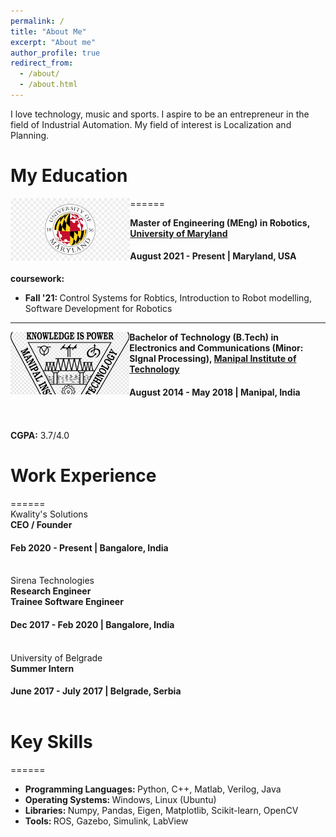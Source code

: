 ```yaml
---
permalink: /
title: "About Me"
excerpt: "About me"
author_profile: true
redirect_from: 
  - /about/
  - /about.html
---
```


I love technology, music and sports. I aspire to be an entrepreneur in the field of Industrial Automation. My field of interest is Localization and Planning. 

# My Education
======
<img align="left" height="100" src="../images/umd.png">

**Master of Engineering (MEng) in Robotics, [University of Maryland](https://www.umd.edu/)**
#### August 2021 - Present | Maryland, USA
<strong>coursework:</strong>
* <strong>Fall '21: </strong>Control Systems for Robtics, Introduction to Robot modelling, Software Development for Robotics <br>

-----
<img align="left" height="100" src="../images/mit.png">

**Bachelor of Technology (B.Tech) in Electronics and Communications (Minor: SIgnal Processing), [Manipal Institute of Technology](https://manipal.edu/mit.html)**
#### August 2014 - May 2018 | Manipal, India
<br><br>
<strong>CGPA:</strong> 3.7/4.0 <br>

# Work Experience
======<br>
Kwality's Solutions<br>
**CEO / Founder**
#### Feb 2020 - Present | Bangalore, India<br><br>

Sirena Technologies<br>
**Research Engineer**<br>
**Trainee Software Engineer**
#### Dec 2017 - Feb 2020 | Bangalore, India<br><br>

University of Belgrade<br>
**Summer Intern**
#### June 2017 - July 2017 | Belgrade, Serbia<br><br>

# Key Skills
======
* <strong> Programming Languages: </strong> Python, C++, Matlab, Verilog, Java <br>
* <strong> Operating Systems: </strong> Windows, Linux (Ubuntu) <br>
* <strong> Libraries: </strong> Numpy, Pandas, Eigen, Matplotlib, Scikit-learn, OpenCV <br>
* <strong> Tools: </strong> ROS, Gazebo, Simulink, LabView <br>
